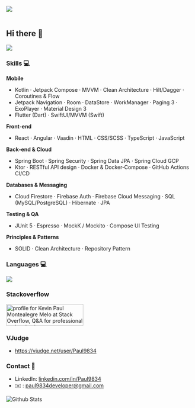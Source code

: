 <img src= "https://i.imgur.com/TeqNlvM.png"></img>
<br>
<br>
## Hi there 👋

![](https://komarev.com/ghpvc/?username=paul9834&color=blue)

### Skills 💻

**Mobile**
- Kotlin · Jetpack Compose · MVVM · Clean Architecture · Hilt/Dagger · Coroutines & Flow  
- Jetpack Navigation · Room · DataStore · WorkManager · Paging 3 · ExoPlayer · Material Design 3  
- Flutter (Dart) · SwiftUI/MVVM (Swift)

**Front‑end**
- React · Angular · Vaadin · HTML · CSS/SCSS · TypeScript · JavaScript

**Back‑end & Cloud**
- Spring Boot · Spring Security · Spring Data JPA · Spring Cloud GCP  
- Ktor · RESTful API design · Docker & Docker‑Compose · GitHub Actions CI/CD

**Databases & Messaging**
- Cloud Firestore · Firebase Auth · Firebase Cloud Messaging · SQL (MySQL/PostgreSQL) · Hibernate · JPA

**Testing & QA**
- JUnit 5 · Espresso · MockK / Mockito · Compose UI Testing

**Principles & Patterns**
- SOLID · Clean Architecture · Repository Pattern
  
### Languages 💻

<a href="https://github.com/Paul9834">
  <img align="center" src="https://github-readme-stats.vercel.app/api/top-langs/?username=Paul9834&layout=compact" />
</a>

### Stackoverflow 
<a href="https://stackoverflow.com/users/10305186/kevin-paul-montealegre-melo"><img src="https://stackoverflow.com/users/flair/10305186.png?theme=dark" width="208" height="58" alt="profile for Kevin Paul Montealegre Melo at Stack Overflow, Q&amp;A for professional and enthusiast programmers" title="profile for Kevin Paul Montealegre Melo at Stack Overflow, Q&amp;A for professional and enthusiast programmers"></a>

### VJudge 
- https://vjudge.net/user/Paul9834

### Contact 📮
- LinkedIn: [linkedin.com/in/Paul9834](https://in.linkedin.com/in/Paul9834)
- ✉️ : paul9834developer@gmail.com

![Github Stats](https://github-readme-stats.vercel.app/api?username=Paul9834&count_private=true&show_icons=true&include_all_commits=true)


